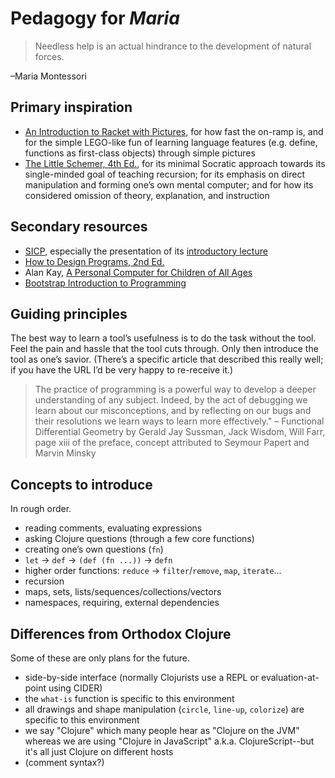 # Pedagogy for *Maria* #

>Needless help is an actual hindrance to the development of natural forces.

–Maria Montessori

## Primary inspiration ##

 - [An Introduction to Racket with Pictures](http://docs.racket-lang.org/quick/), for how fast the on-ramp is, and for the simple LEGO-like fun of learning language features (e.g. define, functions as first-class objects) through simple pictures
 - [The Little Schemer, 4th Ed.](https://mitpress.mit.edu/books/little-schemer), for its minimal Socratic approach towards its single-minded goal of teaching recursion; for its emphasis on direct manipulation and forming one’s own mental computer; and for how its considered omission of theory, explanation, and instruction

## Secondary resources ##

 - [SICP](https://mitpress.mit.edu/sicp/full-text/book/book-Z-H-10.html), especially the presentation of its [introductory lecture](https://www.youtube.com/watch?v=2Op3QLzMgSY)
 - [How to Design Programs, 2nd Ed.](http://www.ccs.neu.edu/home/matthias/HtDP2e/)
 - Alan Kay, [A Personal Computer for Children of All Ages](http://www.vpri.org/pdf/hc_pers_comp_for_children.pdf)
 - [Bootstrap Introduction to Programming](http://www.bootstrapworld.org/materials/spring2016/tutorial/)


## Guiding principles ##

The best way to learn a tool’s usefulness is to do the task without the tool. Feel the pain and hassle that the tool cuts through. Only then introduce the tool as one’s savior. (There’s a specific article that described this really well; if you have the URL I’d be very happy to re-receive it.)

>The practice of programming is a powerful way to develop a deeper understanding of any subject. Indeed, by the act of debugging we learn about our misconceptions, and by reflecting on our bugs and their resolutions we learn ways to learn more effectively."
– Functional Differential Geometry by Gerald Jay Sussman, Jack Wisdom, Will Farr, page xiii of the preface, concept attributed to Seymour Papert and Marvin Minsky

## Concepts to introduce ##

In rough order.

 - reading comments, evaluating expressions
 - asking Clojure questions (through a few core functions)
 - creating one’s own questions (`fn`)
 - `let` -> `def` -> `(def (fn ...))` -> `defn`
 - higher order functions: `reduce` -> `filter`/`remove`, `map`, `iterate`...
 - recursion
 - maps, sets, lists/sequences/collections/vectors
 - namespaces, requiring, external dependencies

## Differences from Orthodox Clojure ##

Some of these are only plans for the future.

 - side-by-side interface (normally Clojurists use a REPL or evaluation-at-point using CIDER)
 - the `what-is` function is specific to this environment
 - all drawings and shape manipulation (`circle`, `line-up`, `colorize`) are specific to this environment
 - we say "Clojure" which many people hear as "Clojure on the JVM" whereas we are using "Clojure in JavaScript" a.k.a. ClojureScript--but it's all just Clojure on different hosts
 - (comment syntax?)
